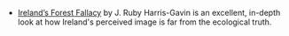  
 - [Ireland’s Forest Fallacy](https://young-lab.eemb.ucsb.edu/sites/default/files/2021-07/project_muse_776999.pdf) by J. Ruby Harris-Gavin
   is an excellent, in-depth look at how Ireland's perceived image is far from the ecological truth.